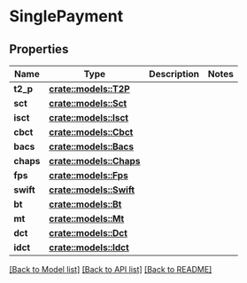 # SinglePayment

## Properties

Name | Type | Description | Notes
------------ | ------------- | ------------- | -------------
**t2_p** | [**crate::models::T2P**](T2P.md) |  | 
**sct** | [**crate::models::Sct**](SCT.md) |  | 
**isct** | [**crate::models::Isct**](ISCT.md) |  | 
**cbct** | [**crate::models::Cbct**](CBCT.md) |  | 
**bacs** | [**crate::models::Bacs**](BACS.md) |  | 
**chaps** | [**crate::models::Chaps**](CHAPS.md) |  | 
**fps** | [**crate::models::Fps**](FPS.md) |  | 
**swift** | [**crate::models::Swift**](SWIFT.md) |  | 
**bt** | [**crate::models::Bt**](BT.md) |  | 
**mt** | [**crate::models::Mt**](MT.md) |  | 
**dct** | [**crate::models::Dct**](DCT.md) |  | 
**idct** | [**crate::models::Idct**](IDCT.md) |  | 

[[Back to Model list]](../README.md#documentation-for-models) [[Back to API list]](../README.md#documentation-for-api-endpoints) [[Back to README]](../README.md)


